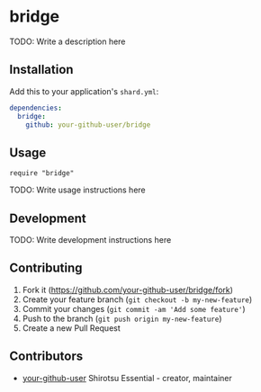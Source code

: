 # bridge

TODO: Write a description here

## Installation

Add this to your application's `shard.yml`:

```yaml
dependencies:
  bridge:
    github: your-github-user/bridge
```

## Usage

```crystal
require "bridge"
```

TODO: Write usage instructions here

## Development

TODO: Write development instructions here

## Contributing

1. Fork it (<https://github.com/your-github-user/bridge/fork>)
2. Create your feature branch (`git checkout -b my-new-feature`)
3. Commit your changes (`git commit -am 'Add some feature'`)
4. Push to the branch (`git push origin my-new-feature`)
5. Create a new Pull Request

## Contributors

- [your-github-user](https://github.com/your-github-user) Shirotsu Essential - creator, maintainer
